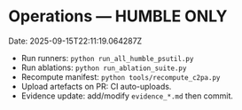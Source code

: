 # Operations — HUMBLE ONLY

Date: 2025-09-15T22:11:19.064287Z

- Run runners: `python run_all_humble_psutil.py`
- Run ablations: `python run_ablation_suite.py`
- Recompute manifest: `python tools/recompute_c2pa.py`
- Upload artefacts on PR: CI auto-uploads.
- Evidence update: add/modify `evidence_*.md` then commit.
